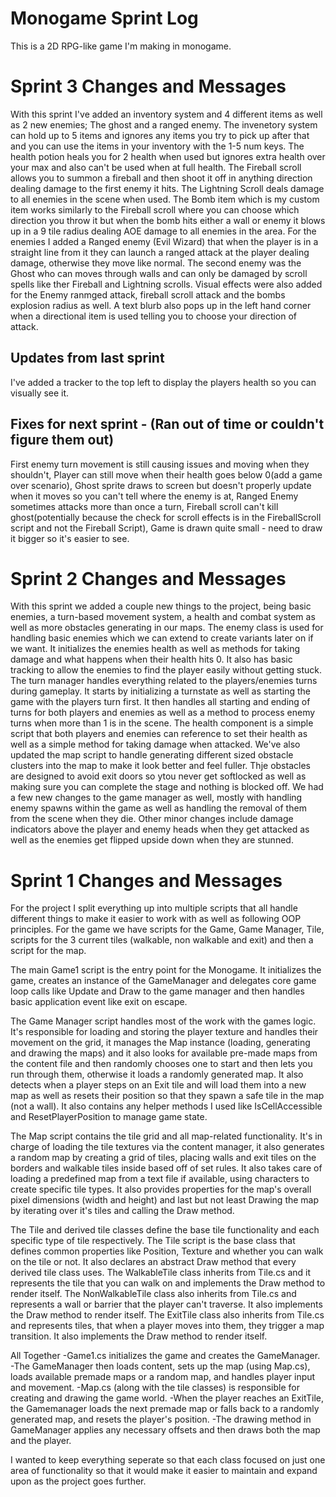 # Monogame Sprint Log
This is a 2D RPG-like game I'm making in monogame. 
# Sprint 3 Changes and Messages
With this sprint I've added an inventory system and 4 different items as well as 2 new enemies; The ghost and a ranged enemy. The invenetory system can hold up to 5 items and ignores any items you try to pick up after that and you can use the items in your inventory with the 1-5 num keys. The health potion heals you for 2 health when used but ignores extra health over your max and also can't be used when at full health. The Fireball scroll allows you to summon a fireball and then shoot it off in anything direction dealing damage to the first enemy it hits. The Lightning Scroll deals damage to all enemies in the scene when used. The Bomb item which is my custom item works similarly to the Fireball scroll where you can choose which direction you throw it but when the bomb hits either a wall or enemy it blows up in a 9 tile radius dealing AOE damage to all enemies in the area.  For the enemies I added a Ranged enemy (Evil Wizard) that when the player is in a straight line from it they can launch a ranged attack at the player dealing damage, otherwise they move like normal. The second enemy was the Ghost who can moves through walls and can only be damaged by scroll spells like ther Fireball and Lightning scrolls. Visual effects were also added for the Enemy ranmged attack, fireball scroll attack and the bombs explosion radius as well. A text blurb also pops up in the left hand corner when a directional item is used telling you to choose your direction of attack.
## Updates from last sprint
I've added a tracker to the top left to display the players health so you can visually see it.
## Fixes for next sprint - (Ran out of time or couldn't figure them out)
First enemy turn movement is still causing issues and moving when they shouldn't, Player can still move when their health goes below 0(add a game over scenario), Ghost sprite draws to screen but doesn't properly update when it moves so you can't tell where the enemy is at, Ranged Enemy sometimes attacks more than once a turn, Fireball scroll can't kill ghost(potentially because the check for scroll effects is in the FireballScroll script and not the Fireball Script), Game is drawn quite small - need to draw it bigger so it's easier to see.

# Sprint 2 Changes and Messages
With this sprint we added a couple new things to the project, being basic enemies, a turn-based movement system, a health and combat system as well as more obstacles generating in our maps.   The enemy class is used for handling basic enemies which we can extend to create variants later on if we want. It initializes the enemies health
as well as methods for taking damage and what happens when their health hits 0. It also has basic tracking to allow the enemies to find the player easily without getting stuck. The turn manager handles everything related to the players/enemies turns during gameplay. It starts by initializing a turnstate as well as starting the game with the players turn first.
It then handles all starting and ending of turns for both players and enemies as well as a method to process enemy turns when more than 1 is in the scene.  The health component is a simple script that both players and enemies can reference to set their health as well as a simple method for taking damage when attacked. We've also updated the map script to handle generating different sized obstacle clusters into the map to make it look better and feel fuller. Thje obstacles are designed to avoid exit doors so ytou never get softlocked as well as making sure you can complete the stage and nothing is blocked off. We had a few new changes to the game manager as well, mostly with handling enemy spawns within the game as well as handling the removal of them from the scene when they die. Other minor changes include damage indicators above the player and enemy heads when they get attacked as well as the enemies get flipped upside down when they are stunned.

# Sprint 1 Changes and Messages

For the project I split everything up into multiple scripts that all handle different things to make it easier to work with as well as following OOP principles.
For the game we have scripts for the Game, Game Manager, Tile, scripts for the 3 current tiles (walkable, non walkable and exit) and then a script for the map.

The main Game1 script is the entry point for the Monogame. It initializes the game, creates an instance of the GameManager and delegates core game loop calls like Update and Draw to the game manager and then handles basic application event like exit on escape.

The Game Manager script handles most of the work with the games logic. It's responsible for loading and storing the player texture and handles their movement on the grid, it manages the Map instance (loading, generating and drawing the maps) and it also looks for available pre-made maps 
    from the content file and then randomly chooses one to start and then lets you run through them, otherwise it loads a randomly generated map. It also detects when a player steps on an Exit tile and will load them into a new map as well as resets their position so that they spawn a safe tile in the map (not a wall).
    It also contains any helper methods I used like IsCellAccessible and ResetPlayerPosition to manage game state.

The Map script contains the tile grid and all map-related functionality. It's in charge of loading the tile textures via the content manager, it also generates a random map by creating a grid of tiles, placing walls and exit tiles on the borders and walkable tiles inside based off of set rules. 
    It also takes care of loading a predefined map from a text file if available, using characters to create specific tile types. It also provides properties for the map's overall pixel dimensions (width and height) and last but not least Drawing the map by iterating over it's tiles and calling the Draw method.

The Tile and derived tile classes define the base tile functionality and each specific type of tile respectively.  The Tile script is the base class that defines common properties like Position, Texture and whether you can walk on the tile or not. It also declares an abstract Draw method that every derived tile class uses.
    The WalkableTile class inherits from Tile.cs and it represents the tile that you can walk on and implements the Draw method to render itself.
    The NonWalkableTile class also inherits from Tile.cs and represents a wall or barrier that the player can't traverse. It also implements the Draw method to render itself.
    The ExitTile class also inherits from Tile.cs and represents tiles, that when a player moves into them, they trigger a map transition. It also implements the Draw method to render itself.

  All Together
  -Game1.cs initializes the game and creates the GameManager. 
  -The GameManager then loads content, sets up the map (using Map.cs), loads available premade maps or a random map, and handles player input and movement.
  -Map.cs (along with the tile classes) is responsible for creating and drawing the game world.
  -When the player reaches an ExitTile, the Gamemanager loads the next premade map or falls back to a randomly generated map, and resets the player's position.
  -The drawing method in GameManager applies any necessary offsets and then draws both the map and the player.

I wanted to keep everything seperate so that each class focused on just one area of functionality so that it would make it easier to maintain and expand upon as the project goes further.
